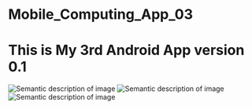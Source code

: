# Mobile_Computing_App_03
# This is My 3rd Android App version 0.1
![Semantic description of image](/App_v01/Pdf/Slide1.JPG "Image Title")
![Semantic description of image](/App_v01/Pdf/Slide2.JPG "Image Title")
![Semantic description of image](/App_v01/Pdf/Slide3.JPG "Image Title")

